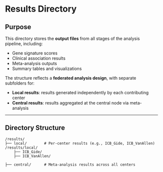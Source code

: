 # Results Directory

## Purpose

This directory stores the **output files** from all stages of the analysis pipeline, including:

- Gene signature scores
- Clinical association results
- Meta-analysis outputs
- Summary tables and visualizations

The structure reflects a **federated analysis design**, with separate subfolders for:

- **Local results**: results generated independently by each contributing center
- **Central results**: results aggregated at the central node via meta-analysis

---

## Directory Structure

```console
/results/
├── local/        # Per-center results (e.g., ICB_Gide, ICB_VanAllen)
/results/local/
    ├── ICB_Gide/
    ├── ICB_VanAllen/

├── central/      # Meta-analysis results across all centers

